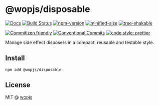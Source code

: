 # @wopjs/disposable

[![Docs](https://www.paka.dev/badges/v0/cute.svg)](https://www.paka.dev/npm/@wopjs/disposable)
[![Build Status](https://github.com/wopjs/disposable/actions/workflows/build.yml/badge.svg)](https://github.com/wopjs/disposable/actions/workflows/build.yml)
[![npm-version](https://img.shields.io/npm/v/@wopjs/disposable.svg)](https://www.npmjs.com/package/@wopjs/disposable)
[![minified-size](https://img.shields.io/bundlephobia/minzip/@wopjs/disposable)](https://bundlephobia.com/package/@wopjs/disposable)
[![tree-shakable](https://badgen.net/bundlephobia/tree-shaking/@wopjs/disposable)](https://bundlephobia.com/package/@wopjs/disposable)

[![Commitizen friendly](https://img.shields.io/badge/commitizen-friendly-brightgreen.svg?maxAge=2592000)](http://commitizen.github.io/cz-cli/)
[![Conventional Commits](https://img.shields.io/badge/Conventional%20Commits-1.0.0-brightgreen.svg?maxAge=2592000)](https://conventionalcommits.org)
[![code style: prettier](https://img.shields.io/badge/code_style-prettier-ff69b4.svg?style=flat-square)](https://github.com/prettier/prettier)

Manage side effect disposers in a compact, reusable and testable style.

## Install

```
npm add @wopjs/disposable
```

## License

MIT @ [wopjs](https://github.com/wopjs)
